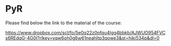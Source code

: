 # PyR

Please find below the link to the material of the course:

https://www.dropbox.com/scl/fo/5e0q22z0nfqu4lgg4bbkb/AJWUO954FVCs6REdqG-4G0I?rlkey=vqw6oh0g6w61neahltp3qowe3&st=hiki534p&dl=0
